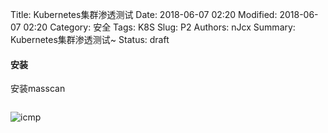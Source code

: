 Title: Kubernetes集群渗透测试
Date: 2018-06-07 02:20
Modified: 2018-06-07 02:20
Category: 安全
Tags: K8S
Slug: P2
Authors: nJcx
Summary: Kubernetes集群渗透测试~
Status: draft

#### 安装


安装masscan

```bash


```

![icmp](../images/WechatIMG171.jpeg)